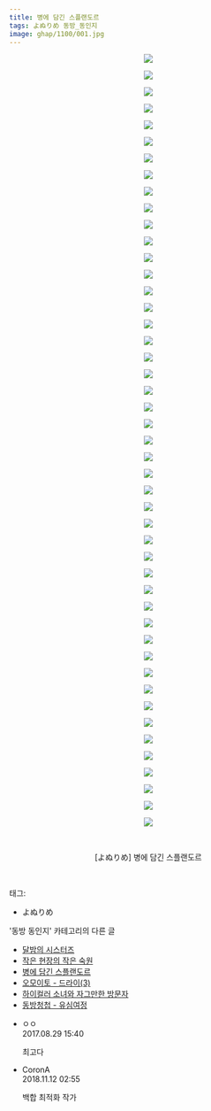 ```yaml
---
title: 병에 담긴 스플랜도르
tags: よぬりめ 동방_동인지
image: ghap/1100/001.jpg
---
```

<div class="article">
<p style="text-align: center; clear: none; float: none;"><img src="{{ site.nasurl }}/ghap/1100/001.jpg"/></p>
<p style="text-align: center; clear: none; float: none;"><img src="{{ site.nasurl }}/ghap/1100/002.jpg"/></p>
<p style="text-align: center; clear: none; float: none;"><img src="{{ site.nasurl }}/ghap/1100/003.jpg"/></p>
<p style="text-align: center; clear: none; float: none;"><img src="{{ site.nasurl }}/ghap/1100/004.jpg"/></p>
<p style="text-align: center; clear: none; float: none;"><img src="{{ site.nasurl }}/ghap/1100/005.jpg"/></p>
<p style="text-align: center; clear: none; float: none;"><img src="{{ site.nasurl }}/ghap/1100/006.jpg"/></p>
<p style="text-align: center; clear: none; float: none;"><img src="{{ site.nasurl }}/ghap/1100/007.jpg"/></p>
<p style="text-align: center; clear: none; float: none;"><img src="{{ site.nasurl }}/ghap/1100/008.jpg"/></p>
<p style="text-align: center; clear: none; float: none;"><img src="{{ site.nasurl }}/ghap/1100/009.jpg"/></p>
<p style="text-align: center; clear: none; float: none;"><img src="{{ site.nasurl }}/ghap/1100/010.jpg"/></p>
<p style="text-align: center; clear: none; float: none;"><img src="{{ site.nasurl }}/ghap/1100/011.jpg"/></p>
<p style="text-align: center; clear: none; float: none;"><img src="{{ site.nasurl }}/ghap/1100/012.jpg"/></p>
<p style="text-align: center; clear: none; float: none;"><img src="{{ site.nasurl }}/ghap/1100/013.jpg"/></p>
<p style="text-align: center; clear: none; float: none;"><img src="{{ site.nasurl }}/ghap/1100/014.jpg"/></p>
<p style="text-align: center; clear: none; float: none;"><img src="{{ site.nasurl }}/ghap/1100/015.jpg"/></p>
<p style="text-align: center; clear: none; float: none;"><img src="{{ site.nasurl }}/ghap/1100/016.jpg"/></p>
<p style="text-align: center; clear: none; float: none;"><img src="{{ site.nasurl }}/ghap/1100/017.jpg"/></p>
<p style="text-align: center; clear: none; float: none;"><img src="{{ site.nasurl }}/ghap/1100/018.jpg"/></p>
<p style="text-align: center; clear: none; float: none;"><img src="{{ site.nasurl }}/ghap/1100/019.jpg"/></p>
<p style="text-align: center; clear: none; float: none;"><img src="{{ site.nasurl }}/ghap/1100/020.jpg"/></p>
<p style="text-align: center; clear: none; float: none;"><img src="{{ site.nasurl }}/ghap/1100/021.jpg"/></p>
<p style="text-align: center; clear: none; float: none;"><img src="{{ site.nasurl }}/ghap/1100/022.jpg"/></p>
<p style="text-align: center; clear: none; float: none;"><img src="{{ site.nasurl }}/ghap/1100/023.jpg"/></p>
<p style="text-align: center; clear: none; float: none;"><img src="{{ site.nasurl }}/ghap/1100/024.jpg"/></p>
<p style="text-align: center; clear: none; float: none;"><img src="{{ site.nasurl }}/ghap/1100/025.jpg"/></p>
<p style="text-align: center; clear: none; float: none;"><img src="{{ site.nasurl }}/ghap/1100/026.jpg"/></p>
<p style="text-align: center; clear: none; float: none;"><img src="{{ site.nasurl }}/ghap/1100/027.jpg"/></p>
<p style="text-align: center; clear: none; float: none;"><img src="{{ site.nasurl }}/ghap/1100/028.jpg"/></p>
<p style="text-align: center; clear: none; float: none;"><img src="{{ site.nasurl }}/ghap/1100/029.jpg"/></p>
<p style="text-align: center; clear: none; float: none;"><img src="{{ site.nasurl }}/ghap/1100/030.jpg"/></p>
<p style="text-align: center; clear: none; float: none;"><img src="{{ site.nasurl }}/ghap/1100/031.jpg"/></p>
<p style="text-align: center; clear: none; float: none;"><img src="{{ site.nasurl }}/ghap/1100/032.jpg"/></p>
<p style="text-align: center; clear: none; float: none;"><img src="{{ site.nasurl }}/ghap/1100/033.jpg"/></p>
<p style="text-align: center; clear: none; float: none;"><img src="{{ site.nasurl }}/ghap/1100/034.jpg"/></p>
<p style="text-align: center; clear: none; float: none;"><img src="{{ site.nasurl }}/ghap/1100/035.jpg"/></p>
<p style="text-align: center; clear: none; float: none;"><img src="{{ site.nasurl }}/ghap/1100/036.jpg"/></p>
<p style="text-align: center; clear: none; float: none;"><img src="{{ site.nasurl }}/ghap/1100/037.jpg"/></p>
<p style="text-align: center; clear: none; float: none;"><img src="{{ site.nasurl }}/ghap/1100/038.jpg"/></p>
<p style="text-align: center; clear: none; float: none;"><img src="{{ site.nasurl }}/ghap/1100/039.jpg"/></p>
<p style="text-align: center; clear: none; float: none;"><img src="{{ site.nasurl }}/ghap/1100/040.jpg"/></p>
<p style="text-align: center; clear: none; float: none;"><img src="{{ site.nasurl }}/ghap/1100/041.jpg"/></p>
<p style="text-align: center; clear: none; float: none;"><img src="{{ site.nasurl }}/ghap/1100/042.jpg"/></p>
<p style="text-align: center; clear: none; float: none;"><img src="{{ site.nasurl }}/ghap/1100/043.jpg"/></p>
<p style="text-align: center; clear: none; float: none;"><img src="{{ site.nasurl }}/ghap/1100/044.jpg"/></p>
<p style="text-align: center; clear: none; float: none;"><img src="{{ site.nasurl }}/ghap/1100/045.jpg"/></p>
<p style="text-align: center; clear: none; float: none;"><img src="{{ site.nasurl }}/ghap/1100/046.jpg"/></p>
<p style="text-align: center; clear: none; float: none;"><img src="{{ site.nasurl }}/ghap/1100/047.jpg"/></p>
<p style="text-align: center; clear: none; float: none;"><br/></p>
<p style="text-align: center; clear: none; float: none;">[よぬりめ] 병에 담긴 스플랜도르</p>
<p><br/></p>
</div><div class="tagTrail">
<p>태그: </p>
<ul>
<li>よぬりめ</li>
</ul>
</div><div class="another">
<p>'동방 동인지' 카테고리의 다른 글</p>
<ul>
<li><a href="/2016-07-26-ghap_1103">달밤의 시스터즈</a></li>
<li><a href="/2016-07-26-ghap_1102">작은 현장의 작은 숙원</a></li>
<li><a href="/2016-07-26-ghap_1100">병에 담긴 스플랜도르</a></li>
<li><a href="/2016-07-26-ghap_1099">오모이토 - 드라이(3)</a></li>
<li><a href="/2016-07-26-ghap_1098">하이컬러 소녀와 자그만한 방문자</a></li>
<li><a href="/2016-07-26-ghap_1097">동방청첩 - 유심여정</a></li>
</ul>
</div><div class="cb_module cb_fluid">
<div class="cb_wrt cb_profile">
<div class="comment">
<ul>
<li class="cb_thumb_off" id="comment15071025">
<div class="cb_comment_area">
<div class="cb_info_area">
<div class="cb_section">
<span class="cb_nick_name">ㅇㅇ</span>
</div>
<div class="cb_section">
<span class="cb_date">2017.08.29 15:40 </span>
</div>
</div>
<div class="cb_dsc_comment">
<p class="cb_dsc">
											최고다
										</p>
</div>
</div></li>
<li class="cb_thumb_off" id="comment15371776">
<div class="cb_comment_area">
<div class="cb_info_area">
<div class="cb_section">
<span class="cb_nick_name">CoronA</span>
</div>
<div class="cb_section">
<span class="cb_date">2018.11.12 02:55 </span>
</div>
</div>
<div class="cb_dsc_comment">
<p class="cb_dsc">
											백합 최적화 작가
										</p>
</div>
</div></li>
</ul>
</div>
</div><!-- commentList close -->
</div>
